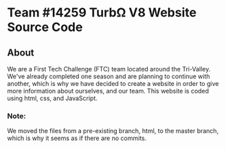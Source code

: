 # Team #14259 TurbΩ V8 Website Source Code

## About

We are a First Tech Challenge (FTC) team located around the Tri-Valley. We've already completed one season and are planning to continue with another, which is why we have decided to create a website in order to give more information about ourselves, and our team. This website is coded using html, css, and JavaScript.

### Note:
We moved the files from a pre-existing branch, html, to the master branch, which is why it seems as if there are no commits.
